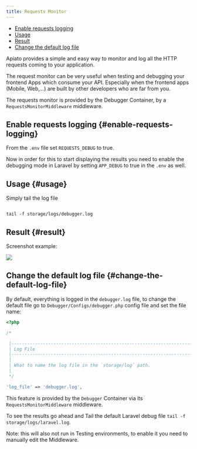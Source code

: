 ```yaml
---
title: Requests Monitor
---
```


- [Enable requests logging](#enable-requests-logging)
- [Usage](#usage)
- [Result](#result)
- [Change the default log file](#change-the-default-log-file)

Apiato provides a simple and easy way to monitor and log all the HTTP requests coming to your application.

The request monitor can be very useful when testing and debugging your frontend Apps which consume your API. Especially when the frontend apps (Mobile, Web,...) are built by other developers who are far from you.

The requests monitor is provided by the Debugger Container, by a `RequestsMonitorMiddleware` middleware.

## Enable requests logging {#enable-requests-logging}

From the `.env` file set `REQUESTS_DEBUG` to true.

Now in order for this to start displaying the results you need to enable the debugging mode in Laravel by setting `APP_DEBUG` to true in the `.env` as well.

## Usage {#usage}

Simply tail the log file

```shell

tail -f storage/logs/debugger.log

```

## Result {#result}

Screenshot example:

![](https://files.readme.io/25bf091-requests-debugger.png)

## Change the default log file {#change-the-default-log-file}

By default, everything is logged in the `debugger.log` file, to change the default file go to `Debugger/Configs/debugger.php` config file and set the file name:

```php
<?php

/*

 |--------------------------------------------------------------------------
 | Log File
 |--------------------------------------------------------------------------
 |
 | What to name the log file in the `storage/log` path.
 |
 */

'log_file' => 'debugger.log',

```

This feature is provided by the `Debugger` Container via its `RequestsMonitorMiddleware` middleware.

To see the results go ahead and Tail the default Laravel debug file `tail -f storage/logs/laravel.log`.

Note: this will also not run in Testing environments, to enable it you need to manually edit the Middleware.
